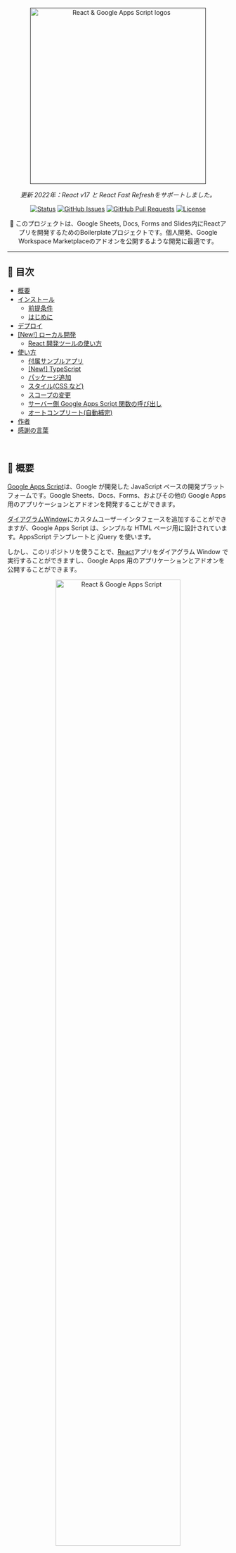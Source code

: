 <p align="center">
  <a href="" rel="noopener">
 <img width="400" src="https://i.imgur.com/83Y7bWN.png" alt="React & Google Apps Script logos"></a>
</p>
<p align="center"><i>
  更新 2022年：React v17 と React Fast Refreshをサポートしました。
</i></p>

<div align="center">

[![Status](https://img.shields.io/badge/status-active-success.svg?color=46963a&style=flat-square)]()
[![GitHub Issues](https://img.shields.io/github/issues/enuchi/React-Google-Apps-Script.svg?color=lightblue&style=flat-square)](https://github.com/enuchi/React-Google-Apps-Script/issues)
[![GitHub Pull Requests](https://img.shields.io/github/issues-pr/enuchi/React-Google-Apps-Script.svg?color=blue&style=flat-square)](https://github.com/enuchi/React-Google-Apps-Script/pulls)
[![License](https://img.shields.io/github/license/enuchi/React-Google-Apps-Script?color=pink&style=flat-square)](/LICENSE)

</div>

<p align="center"> 🚀 このプロジェクトは、Google Sheets, Docs, Forms and Slides内にReactアプリを開発するためのBoilerplateプロジェクトです。個人開発、Google Workspace Marketplaceのアドオンを公開するような開発に最適です。
</p>

---

## 📝 目次

- [概要](#about)
- [インストール](#install)
  - [前提条件](#prerequisites)
  - [はじめに](#getting-started)
- [デプロイ](#deploy)
- [[New!] ローカル開発](#local-development)
  - [React 開発ツールの使い方](#dev-tools)
- [使い方](#usage)
  - [付属サンプルアプリ](#the-included-sample-app)
  - [[New!] TypeScript](#new-typescript)
  - [パッケージ追加](#adding-packages)
  - [スタイル(CSS など)](#styles)
  - [スコープの変更](#modifying-scopes)
  - [サーバー側 Google Apps Script 関数の呼び出し](#calling-server-side-google-apps-script-functions)
  - [オートコンプリート(自動補完)](#Autocomplete)
- [作者](#authors)
- [感謝の言葉](#acknowledgement)

<br/>

## 🔎 概要 <a name = "about"></a>

[Google Apps Script](https://developers.google.com/apps-script/overview)は、Google が開発した JavaScript ベースの開発プラットフォームです。Google Sheets、Docs、Forms、およびその他の Google Apps 用のアプリケーションとアドオンを開発することができます。

[ダイアグラムWindow](https://developers.google.com/apps-script/guides/html)にカスタムユーザーインタフェースを追加することができますが、Google Apps Script は、シンプルな HTML ページ用に設計されています。AppsScript テンプレートと jQuery を使います。

しかし、このリポジトリを使うことで、[React](https://reactjs.org/)アプリをダイアグラム Window で実行することができますし、Google Apps 用のアプリケーションとアドオンを公開することができます。

<p align="center">
 <img width="75%" src="https://i.imgur.com/BZvQ5ua.png" alt="React & Google Apps Script">
</p>

このリポジトリは React と今までのウェブサイト構築に使用するのと同じ開発ツールをすべて Google Apps Scriptプロジェクト内で使用できるボイラープレートプロジェクトです。

開始方法は以下を参照してください。

<br/>

## 🚜 インストール <a name = "install"></a>

以下の手順に従って、ローカル PC に React プロジェクトのコードをセットアップします。また、`clasp`にログインできるので、コマンドラインから React プロジェクトを管理できます。

プロジェクトをデプロイして、Google スプレッドシートで実際に表示する方法については、[デプロイ](#deploy)を参照してください。

### 前提条件 <a name = "prerequisites"></a>

- [Node.js](https://nodejs.org/en/download/) v10以上がインストールされていること
- `npm` v6以上がインストールされていること。
- [script.google.com/home/usersettings](https://script.google.com/home/usersettings)を確認して「Google Apps Script API」がオンになっていること。
- [New!] 開発中にライブリロードを使う場合は、ローカル環境で HTTPS を使えるようにする必要があります。どのように設定するかは、[ローカル開発](#local-development)をご覧ください。

### 🏁 はじめに <a name = "getting-started"></a>

**1.** まず、リポジトリをクローンして、依存ライブラリ(dependencies)をインストールします。

```bash
$ git clone https://github.com/enuchi/React-Google-Apps-Script.git
$ cd React-Google-Apps-Script
$ npm install
```

<img width="100%" src="https://i.imgur.com/EGSsCqO.gif">

**2.** 次に、[clasp](https://github.com/google/clasp)にログインしましょう。clasp により、ローカル環境で Google Apps Script プロジェクトを管理できます。

```bash
$ npm run login
```

<img width="100%" src="https://i.imgur.com/zKCgkMl.gif">

**3.** 次に、セットアップスクリプトを実行して、コマンドラインから Google スプレッドシートとスクリプトプロジェクトを新規作成します。

```bash
$ npm run setup
```

<img width="100%" src="https://imgur.com/Zk2eHFV.gif">

Google スプレッドシートを新規作成するのではなく、既にある Google スプレッドシートとスクリプトファイルを使用することもできます。

<details>
  <summary>既存のスプレッドシートを使用する手順については、こちらを参照してください。</summary>

以下、3 つの「キーと値(Key-Value)」を使用して、このプロジェクトのルートにある`.clasp.json`ファイルを更新する必要があります(具体例として`.clasp.json.SAMPLE`ファイルを参照してください)。

```json
{
  "scriptId": "1PY037hPcy................................................",
  "parentId": ["1Df30......................................."],
  "rootDir": "./dist"
}
```

- `scriptId`: 既存スクリプト(GAS)プロジェクトの`scriptId(スクリプトID)`です。Google スプレッドシートメニューの**拡張機能 > App Script**を選択し、スクリプトエディタが開いたら、**左ナビ > プロジェクト設定 > ID > スクリプト ID**から取得することがきます.
- `parentId`：スクリプトプロジェクトがバインドされている親ファイル (Google スプレッドシート、ドキュメントなど)の ID の配列を指定します。`parentId(親ID)`は、URL から取得できます。URL 形式は、「https://docs.google.com/spreadsheets/d/{親ID}/edit」です。
- `rootDir`：「./dist」を必ず設定してください。プロジェクトファイルの保存に使用されるローカルビルドフォルダーです。

</details>

次に、React アプリをデプロイして、Google スプレッドシートでライブ表示できるようにしましょう。

<br/>

## 🚀 デプロイ <a name = "deploy"></a>

deploy コマンドを実行します。マニフェストファイルを更新するように求められる場合があります(`Manifest file has been updated. Do you want to push and overwrite? (y/N)`)。 `y`と入力します。

```bash
$ npm run deploy
```

deploy コマンドは、サーバーコード(Google Apps Script)、クライアントコード(React コード)、および構成ファイルを本番環境設定(production settings)を使用して全てのファイルをビルド＆デプロイするコマンドです。バンドルされたファイルは`dist/`フォルダーに出力され、クラウド上の Google Apps Script プロジェクトに push されます。

`npm run open`をターミナルで実行し、新規作成した Google スプレッドシート(ファイル名："My React Project")を開きます。"My React Project"を開いている場合は、必ずページを再読み込みしてください。新メニュー("My Sample React Project")が表示されることが確認できます。

<img width="100%" src="https://i.imgur.com/W7UkEpv.gif">

<br/>

## 🎈 [NEW!] ローカル開発 <a name="local-development"></a>

クライアント側の React アプリをローカルで開発し、変更内容を Google スプレッドシートのダイアログウィンドウ内で直接確認できます。

<img width="100%" src="https://i.imgur.com/EsnOEHP.gif">

ローカル開発を開始するには、1. 証明書の生成とインストール(初回のみ)、2. 開始(start)コマンド実行、の 2 手順が必要です。

1. ローカル開発用の証明書の生成 <a name = "generatingcerts"></a>

   mkcert パッケージをインストールします:

   ```bash
   # mac:
   $ brew install mkcert

   # windows:
   $ choco install mkcert
   ```

   [その他インストールオプションはこちら。](https://github.com/FiloSottile/mkcert#installation)

   次に、mkcert をインストールします:

   ```bash
   $ mkcert -install
   ```

   リポジトリに証明書を作成します:

   ```
   $ npm run setup:https
   ```

2. 開始(start)コマンドを実行します:
   ```bash
   npm run start
   ```

開始(start)コマンドは、開発ビルドを作成、デプロイし、ローカルファイルを提供します。

<img width="100%" src="https://imgur.com/uD4uZZK.gif">

開始(start)コマンドを実行した後、"My React Project"スプレッドシートのメニュー項目の 1 つを開きます。例えば、"My Sample React Project > Sheet Editor"です。 これで、ローカルファイルが提供されるはずです。React アプリに変更を加えて保存すると、アプリは Google スプレッドシート内で即座にリロードされ、サーバー側の function にアクセスできるようになります!

<img width="100%" src="https://i.imgur.com/EsnOEHP.gif">

[Fast Refresh](https://github.com/pmmmwh/react-refresh-webpack-plugin)のお陰で、ファイルが変更時にコンポーネントのみが更新され、状態(state)が失われないようになりました。

<br/>

### 🔍 React DevTools の使い方 <a name="dev-tools"></a>

React DevTools は、開発中に React コンポーネントの階層を表示できるツールです。

<details>
  <summary>React DevToolsのインストール手順</summary>
<br/>

React アプリは、iframe で実行されているため、React DevTools のスタンドアロン版を使用する必要があります ([詳細はこちら](https://github.com/facebook/react/tree/main/packages/react-devtools#usage-with-react-dom))。

1. React DevTools を devDependencies(開発用の依存関係)としてインストールします。:

   ```bash
   npm install -D react-devtools
   ```

2. ターミナルで`npx react-devtools`を実行して、React DevTools スタンドアロン版を起動します。

3. React アプリの `<head>` の先頭に `<script src="http://localhost:8097"></script>` を追加します。例として、Bootstrap 版サンプルの[index.html](https://github.com/enuchi/React-Google-Apps-Script/blob/e73e51e56e99903885ef8dd5525986f99038d8bf/src/client/dialog-demo-bootstrap/index.html)に追加してみてください。

4. アプリをデプロイ (`npm run deploy:dev`)すると、React DevTools が実行され、アプリの階層が表示されます。

   <img width="100%" src="https://user-images.githubusercontent.com/31550519/110273600-ee9eae80-7f9a-11eb-9796-31353b47dfa8.gif">

5. 本番環境にデプロイする前に、`<script>`タグを必ず削除してください。

</details>

<br/>

## ⛏️ 使い方 <a name = "usage"></a>

### 付属サンプルアプリ <a name = "the-included-sample-app"></a>

付属サンプルの React アプリでは、HTML ダイアログからシートを挿入/アクティブ化/削除できます。このシンプルな React アプリは、Google Apps Script の関数を使用して、React アプリとスプレッドシートを相互連携する方法を示しています。

付属サンプルの React アプリには、3 つのメニュー項目があります。

同じアプリの 2 つのバージョンが異なるスタイルで記載されています。1 つ目のバージョンは、Vanilla React を使用し、2 つ目のバージョンは、人気の bootstrap ライブラリを使っています。(この場合は [`react-bootstrap`](https://react-bootstrap. github.io/))。bootstrap の例には、TypeScript で作成されたページの例も含まれています(以下を参照)。

3 つ目のアプリは、サイドバーダイアログを読み込む方法を説明しています。

新しいメニュー項目("My Sample React Project > About me")から、ダイアログにアクセスします。初めてアプリを使用するときは、アプリ権限を承認する必要があります。

### [New!] TypeScript <a name = "new-typescrip"></a>

このプロジェクトは、TypeScript をサポートするようになりました!

使用する場合は、クライアントコード(.ts/.tsx)または、サーバーコード(.ts)で、TypeScript の拡張子を使用するだけです。TypeScript ファイルが適切な形式にコンパイルされます。

クライアント側のコードについては、[Bootstrap デモの FormInput.tsx](./src/client/dialog-demo-bootstrap/components/FormInput.tsx)ファイルを参照してください。Bootstrap デモでは、JavaScript と TypeScript が混在しても問題ないことを確認してください。

サーバーコードで TypeScript を使用するには、ファイル拡張子を`.ts`に変更するだけです。サーバー側のコードは、Google Apps Script API の型定義が既に設定済みです。

コードが TypeScript から JavaScript にトランスパイル(言語変換)された後、Google Apps Script と互換性のあるコードに、再度トランスパイルされるため、ここでは基本的な TypeScript の設定が使用されます。ただし、セットアップをより詳細に制御したい場合は、[tsconfig.json ファイル](./tsconfig.json)を変更することができます。

### パッケージの追加 <a name="adding-packages"></a>

クライアント側の React アプリにパッケージを追加できます。

例えば、npm で`react-transition-group`をインストールする場合:

```bash
npm install react-transition-group
```

重要: Google Apps Scripts プロジェクトでは、外部ファイルを簡単に参照できないため、このプロジェクトではアプリ全体を 1 つの HTML ファイルにまとめます。これにより、大きなパッケージをインポートする場合、ファイルのサイズが大きくなる可能性があります。ファイルを分割しやすくするために、パッケージの CDN URL を取得し、[ここの webpack ファイル](./webpack.config.js#L157)で宣言できます。適切に設定すると、CDN からパッケージをロードするスクリプトタグが追加されバンドルサイズが縮小されます。

### スタイル(CSS など) <a name="styles"></a>

標準で、このプロジェクトはグローバル CSS をサポートしています。エントリポイントファイル[index.js](./src/client/dialog-demo/index.js)に CSS を必ずインポートしてください。

```javascript
import './styles.css';
```

多くの外部コンポーネントライブラリは、適切に機能するために CSS を必要とします。CSS を HTML テンプレートにインポートできます。[ここでは Bootstrap の CSS で示されています](./src/client/dialog-demo-bootstrap/index.html)

webpack.config.js ファイルを変更して、scss やその他のスタイルライブラリをサポートすることもできます。

### スコープの変更 <a name="modifying-scopes"></a>

付属の React アプリは、Google スプレッドシートへのアクセスと、ダイアログウィンドウの読み込みの権限を必要とします。アプリ権限を変更する場合、例えば、このプロジェクトを変更して Google フォームやドキュメントで動作するようにする場合は、[appscript.json ファイル](./appsscript.json)の oauthScopes を必ず編集してください。

`appsscript.json`データ構造については、https://developers.google.com/apps-script/manifestを参照してください。

### サーバー側 Google Apps Script 関数の呼び出し <a name="calling-server-side-google-apps-script-functions"></a>

このプロジェクトでは、[gas-client](https://github.com/enuchi/gas-client)パッケージを使用して、Promise でサーバー側の関数をより簡単に呼び出すことができます。

```js
// Google's documentation wants you to do this. Boo.
google.script.run
  .withSuccessHandler((response) => doSomething(response))
  .withFailureHandler((err) => handleError(err))
  .addSheet(sheetTitle);

// Poof! With a little magic we can now do this:
import Server from 'gas-client';
const { serverFunctions } = new Server();

// We now have access to all our server functions, which return promises!
serverFunctions
  .addSheet(sheetTitle)
  .then((response) => doSomething(response))
  .catch((err) => handleError(err));

// Or we can equally use async/await style:
async () => {
  try {
    const response = await serverFunctions.addSheet(sheetTitle);
    doSomething(response);
  } catch (err) {
    handleError(err);
  }
};
```

開発時、`gas-client`は[カスタム Webpack Dev Server パッケージ](https://github.com/enuchi/Google-Apps-Script-Webpack-Dev-Server)と連携し、アプリ内部で実行できるようにします。ダイアログウィンドウに表示され、Google Apps Script 関数と連携します。

### オートコンプリート(自動補完) <a name="Autocomplete"></a>

このプロジェクトでは、Google Apps Script メソッドのオートコンプリート(自動補完)と完全な型定義のサポートが含まれています。

![自動補完サポート](https://i.imgur.com/E7FLeTX.gif 'autocomplete')

Google Apps Script API から利用可能なすべてのメソッドが、完全な定義と公式ドキュメントへのリンクとともに表示されます。また、引数、戻り値の型、サンプルコードに関する情報も含まれています。

<br/>

## ✍️ 作者 <a name = "authors"></a>

- [@enuchi](https://github.com/enuchi) - Creator and maintainer

このプロジェクトに参加した[contributors](https://github.com/enuchi/React-Google-Apps-Script/contributors)の一覧をご覧ください。
<br/>

## 🎉 感謝の言葉 <a name = "acknowledgement"></a>

このプロジェクトの一部は、サーバー側プロジェクトの優れたスタータープロジェクトである[apps-script-starter](https://github.com/labnol/apps-script-starter)から採用されています。([ライセンスはこちら](https: //github.com/labnol/apps-script-starter/blob/master/LICENSE))
